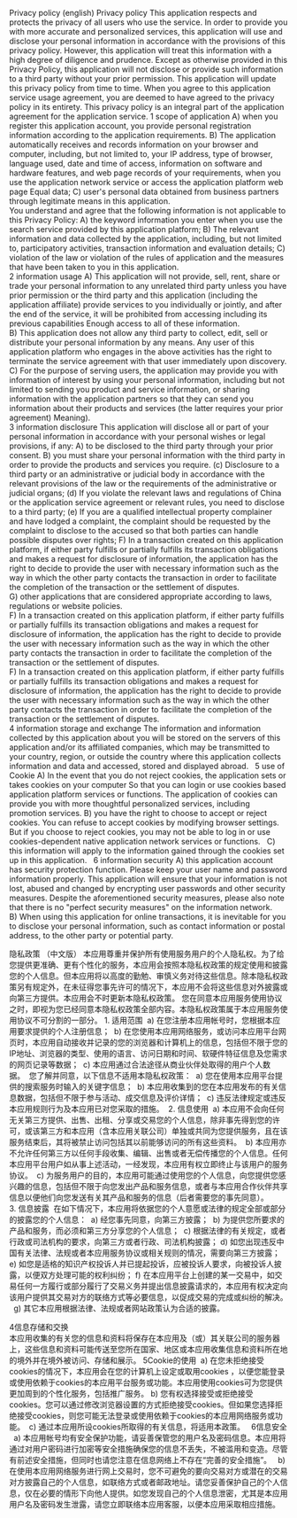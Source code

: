 Privacy policy (english)
Privacy policy
This application respects and protects the privacy of all users who use the service. In order to provide you with more accurate and personalized services, this application will use and disclose your personal information in accordance with the provisions of this privacy policy. However, this application will treat this information with a high degree of diligence and prudence. Except as otherwise provided in this Privacy Policy, this application will not disclose or provide such information to a third party without your prior permission. This application will update this privacy policy from time to time. When you agree to this application service usage agreement, you are deemed to have agreed to the privacy policy in its entirety. This privacy policy is an integral part of the application agreement for the application service.
1	scope of application
  A) when you register this application account, you provide personal registration information according to the application requirements.
  B) The application automatically receives and records information on your browser and computer, including, but not limited to, your IP address, type of browser, language used, date and time of access, information on software and hardware features, and web page records of your requirements, when you use the application network service or access the application platform web page Equal data;
 C) user's personal data obtained from business partners through legitimate means in this application.   
You understand and agree that the following information is not applicable to this Privacy Policy:
  A) the keyword information you enter when you use the search service provided by this application platform;
  B) The relevant information and data collected by the application, including, but not limited to, participatory activities, transaction information and evaluation details;
 C) violation of the law or violation of the rules of application and the measures that have been taken to you in this application.   
2	information usage
 A) This application will not provide, sell, rent, share or trade your personal information to any unrelated third party unless you have prior permission or the third party and this application (including the application affiliate) provide services to you individually or jointly, and after the end of the service, it will be prohibited from accessing including its previous capabilities Enough access to all of these information.   
  B) This application does not allow any third party to collect, edit, sell or distribute your personal information by any means. Any user of this application platform who engages in the above activities has the right to terminate the service agreement with that user immediately upon discovery.  
 C) For the purpose of serving users, the application may provide you with information of interest by using your personal information, including but not limited to sending you product and service information, or sharing information with the application partners so that they can send you information about their products and services (the latter requires your prior agreement) Meaning).   
3	information disclosure
  This application will disclose all or part of your personal information in accordance with your personal wishes or legal provisions, if any:
  A) to be disclosed to the third party through your prior consent.
  B) you must share your personal information with the third party in order to provide the products and services you require.
  (c) Disclosure to a third party or an administrative or judicial body in accordance with the relevant provisions of the law or the requirements of the administrative or judicial organs;
  (d) If you violate the relevant laws and regulations of China or the application service agreement or relevant rules, you need to disclose to a third party;
  (e) If you are a qualified intellectual property complainer and have lodged a complaint, the complaint should be requested by the complaint to disclose to the accused so that both parties can handle possible disputes over rights;
 F) In a transaction created on this application platform, if either party fulfills or partially fulfills its transaction obligations and makes a request for disclosure of information, the application has the right to decide to provide the user with necessary information such as the way in which the other party contacts the transaction in order to facilitate the completion of the transaction or the settlement of disputes.   
 G) other applications that are considered appropriate according to laws, regulations or website policies.  
 F) In a transaction created on this application platform, if either party fulfills or partially fulfills its transaction obligations and makes a request for disclosure of information, the application has the right to decide to provide the user with necessary information such as the way in which the other party contacts the transaction in order to facilitate the completion of the transaction or the settlement of disputes.    
 F) In a transaction created on this application platform, if either party fulfills or partially fulfills its transaction obligations and makes a request for disclosure of information, the application has the right to decide to provide the user with necessary information such as the way in which the other party contacts the transaction in order to facilitate the completion of the transaction or the settlement of disputes.   
4	information storage and exchange
The information and information collected by this application about you will be stored on the servers of this application and/or its affiliated companies, which may be transmitted to your country, region, or outside the country where this application collects information and data and accessed, stored and displayed abroad.  
5	use of Cookie
A) In the event that you do not reject cookies, the application sets or takes cookies on your computer
So that you can login or use cookies based application platform services or functions. The application of cookies can provide you with more thoughtful personalized services, including promotion services.
B) you have the right to choose to accept or reject cookies. You can refuse to accept cookies by modifying browser settings. But if you choose to reject cookies, you may not be able to log in or use cookies-dependent native application network services or functions.  
C) this information will apply to the information gained through the cookies set up in this application.  
6	information security
 A) this application account has security protection function. Please keep your user name and password information properly. This application will ensure that your information is not lost, abused and changed by encrypting user passwords and other security measures. Despite the aforementioned security measures, please also note that there is no "perfect security measures" on the information network.   
 B) When using this application for online transactions, it is inevitable for you to disclose your personal information, such as contact information or postal address, to the other party or potential party.

隐私政策 （中文版）
本应用尊重并保护所有使用服务用户的个人隐私权。为了给您提供更准确、更有个性化的服务，本应用会按照本隐私权政策的规定使用和披露您的个人信息。但本应用将以高度的勤勉、审慎义务对待这些信息。除本隐私权政策另有规定外，在未征得您事先许可的情况下，本应用不会将这些信息对外披露或向第三方提供。本应用会不时更新本隐私权政策。 您在同意本应用服务使用协议之时，即视为您已经同意本隐私权政策全部内容。本隐私权政策属于本应用服务使用协议不可分割的一部分。
1. 适用范围 
a) 在您注册本应用帐号时，您根据本应用要求提供的个人注册信息； 
b) 在您使用本应用网络服务，或访问本应用平台网页时，本应用自动接收并记录的您的浏览器和计算机上的信息，包括但不限于您的IP地址、浏览器的类型、使用的语言、访问日期和时间、软硬件特征信息及您需求的网页记录等数据； 
c) 本应用通过合法途径从商业伙伴处取得的用户个人数据。 
您了解并同意，以下信息不适用本隐私权政策： 
a) 您在使用本应用平台提供的搜索服务时输入的关键字信息； 
b) 本应用收集到的您在本应用发布的有关信息数据，包括但不限于参与活动、成交信息及评价详情； 
c) 违反法律规定或违反本应用规则行为及本应用已对您采取的措施。 
2. 信息使用 
a) 本应用不会向任何无关第三方提供、出售、出租、分享或交易您的个人信息，除非事先得到您的许可，或该第三方和本应用（含本应用关联公司）单独或共同为您提供服务，且在该服务结束后，其将被禁止访问包括其以前能够访问的所有这些资料。 
b) 本应用亦不允许任何第三方以任何手段收集、编辑、出售或者无偿传播您的个人信息。任何本应用平台用户如从事上述活动，一经发现，本应用有权立即终止与该用户的服务协议。 
c) 为服务用户的目的，本应用可能通过使用您的个人信息，向您提供您感兴趣的信息，包括但不限于向您发出产品和服务信息，或者与本应用合作伙伴共享信息以便他们向您发送有关其产品和服务的信息（后者需要您的事先同意）。 
3. 信息披露 
在如下情况下，本应用将依据您的个人意愿或法律的规定全部或部分的披露您的个人信息： 
a) 经您事先同意，向第三方披露； 
b) 为提供您所要求的产品和服务，而必须和第三方分享您的个人信息； 
c) 根据法律的有关规定，或者行政或司法机构的要求，向第三方或者行政、司法机构披露；
d) 如您出现违反中国有关法律、法规或者本应用服务协议或相关规则的情况，需要向第三方披露；  
e) 如您是适格的知识产权投诉人并已提起投诉，应被投诉人要求，向被投诉人披露，以便双方处理可能的权利纠纷；
f) 在本应用平台上创建的某一交易中，如交易任何一方履行或部分履行了交易义务并提出信息披露请求的，本应用有权决定向该用户提供其交易对方的联络方式等必要信息，以促成交易的完成或纠纷的解决。  
g) 其它本应用根据法律、法规或者网站政策认为合适的披露。  
	
4信息存储和交换  
 本应用收集的有关您的信息和资料将保存在本应用及（或）其关联公司的服务器上，这些信息和资料可能传送至您所在国家、地区或本应用收集信息和资料所在地的境外并在境外被访问、存储和展示。 
5Cookie的使用 
a) 在您未拒绝接受cookies的情况下，本应用会在您的计算机上设定或取用cookies
，以便您能登录或使用依赖于cookies的本应用平台服务或功能。本应用使用cookies可为您提供更加周到的个性化服务，包括推广服务。 b) 您有权选择接受或拒绝接受cookies。您可以通过修改浏览器设置的方式拒绝接受cookies。但如果您选择拒绝接受cookies，则您可能无法登录或使用依赖于cookies的本应用网络服务或功能。 
c) 通过本应用所设cookies所取得的有关信息，将适用本政策。  
6信息安全  
a) 本应用帐号均有安全保护功能，请妥善保管您的用户名及密码信息。本应用将通过对用户密码进行加密等安全措施确保您的信息不丢失，不被滥用和变造。尽管有前述安全措施，但同时也请您注意在信息网络上不存在“完善的安全措施”。  
b) 在使用本应用网络服务进行网上交易时，您不可避免的要向交易对方或潜在的交易对方披露自己的个人信息，如联络方式或者邮政地址。请您妥善保护自己的个人信息，仅在必要的情形下向他人提供。如您发现自己的个人信息泄密，尤其是本应用用户名及密码发生泄露，请您立即联络本应用客服，以便本应用采取相应措施。

